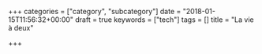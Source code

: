 +++
categories = ["category", "subcategory"]
date = "2018-01-15T11:56:32+00:00"
draft = true
keywords = ["tech"]
tags = []
title = "La vie à deux"

+++

<!--more-->
